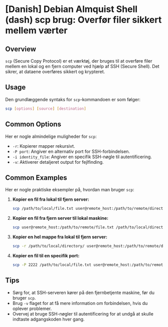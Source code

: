 # [Danish] Debian Almquist Shell (dash) scp brug: Overfør filer sikkert mellem værter

## Overview
`scp` (Secure Copy Protocol) er et værktøj, der bruges til at overføre filer mellem en lokal og en fjern computer ved hjælp af SSH (Secure Shell). Det sikrer, at dataene overføres sikkert og krypteret.

## Usage
Den grundlæggende syntaks for `scp`-kommandoen er som følger:

```bash
scp [options] [source] [destination]
```

## Common Options
Her er nogle almindelige muligheder for `scp`:

- `-r`: Kopierer mapper rekursivt.
- `-P port`: Angiver en alternativ port for SSH-forbindelsen.
- `-i identity_file`: Angiver en specifik SSH-nøgle til autentificering.
- `-v`: Aktiverer detaljeret output for fejlfinding.

## Common Examples
Her er nogle praktiske eksempler på, hvordan man bruger `scp`:

1. **Kopier en fil fra lokal til fjern server:**
   ```bash
   scp /path/to/local/file.txt user@remote_host:/path/to/remote/directory/
   ```

2. **Kopier en fil fra fjern server til lokal maskine:**
   ```bash
   scp user@remote_host:/path/to/remote/file.txt /path/to/local/directory/
   ```

3. **Kopier en hel mappe fra lokal til fjern server:**
   ```bash
   scp -r /path/to/local/directory/ user@remote_host:/path/to/remote/directory/
   ```

4. **Kopier en fil til en specifik port:**
   ```bash
   scp -P 2222 /path/to/local/file.txt user@remote_host:/path/to/remote/directory/
   ```

## Tips
- Sørg for, at SSH-serveren kører på den fjernbetjente maskine, før du bruger `scp`.
- Brug `-v` flaget for at få mere information om forbindelsen, hvis du oplever problemer.
- Overvej at bruge SSH-nøgler til autentificering for at undgå at skulle indtaste adgangskoden hver gang.